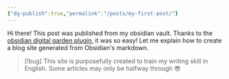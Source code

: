 ```yaml
---
{"dg-publish":true,"permalink":"/posts/my-first-post/"}
---
```



Hi there! This post was published from my obsidian vault. Thanks to the [obsidian digital garden plugin](https://github.com/oleeskild/obsidian-digital-garden), it was so easy! Let me explain how to create a blog site generated from Obsidian's markdown.

> [!bug]
> This site is purposefully created to train my writing skill in English. Some articles may only be halfway through 😎


